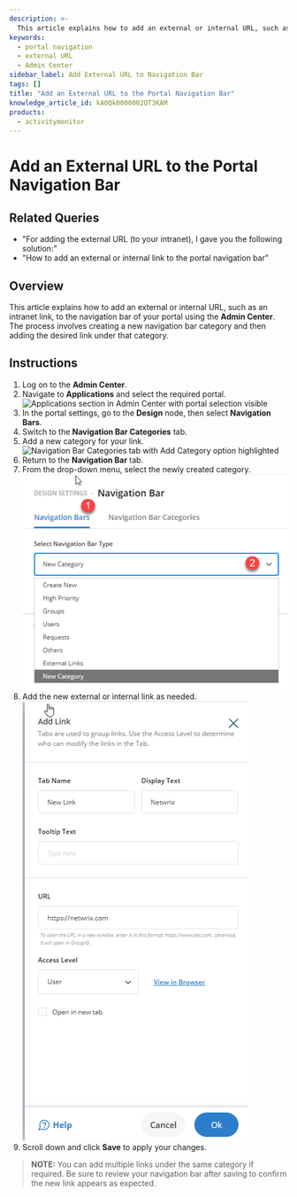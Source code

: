 ```yaml
---
description: >-
  This article explains how to add an external or internal URL, such as an intranet link, to the navigation bar of your portal using the Admin Center.
keywords:
  - portal navigation
  - external URL
  - Admin Center
sidebar_label: Add External URL to Navigation Bar
tags: []
title: "Add an External URL to the Portal Navigation Bar"
knowledge_article_id: kA0Qk0000002QT3KAM
products:
  - activitymonitor
---
```


# Add an External URL to the Portal Navigation Bar

## Related Queries

- "For adding the external URL (to your intranet), I gave you the following solution:"
- "How to add an external or internal link to the portal navigation bar"

## Overview

This article explains how to add an external or internal URL, such as an intranet link, to the navigation bar of your portal using the **Admin Center**. The process involves creating a new navigation bar category and then adding the desired link under that category.

## Instructions

1. Log on to the **Admin Center**.
2. Navigate to **Applications** and select the required portal.  
   ![Applications section in Admin Center with portal selection visible](https://nwxcorp.file.force.com/sfc/servlet.shepherd/version/download/068Qk00000O6hIz?asPdf=false&operationContext=CHATTER)
3. In the portal settings, go to the **Design** node, then select **Navigation Bars**.
4. Switch to the **Navigation Bar Categories** tab.
5. Add a new category for your link.  
   ![Navigation Bar Categories tab with Add Category option highlighted](https://nwxcorp.file.force.com/sfc/servlet.shepherd/version/download/068Qk00000O6Rvq?asPdf=false&operationContext=CHATTER)
6. Return to the **Navigation Bar** tab.
7. From the drop-down menu, select the newly created category.  
   ![Drop-down menu for selecting navigation bar category](./images/servlet_image_8261932e8e81.png)
8. Add the new external or internal link as needed.  
   ![Form for adding a new link to the navigation bar](./images/servlet_image_19807e63605b.png)
9. Scroll down and click **Save** to apply your changes.

> **NOTE:** You can add multiple links under the same category if required. Be sure to review your navigation bar after saving to confirm the new link appears as expected.